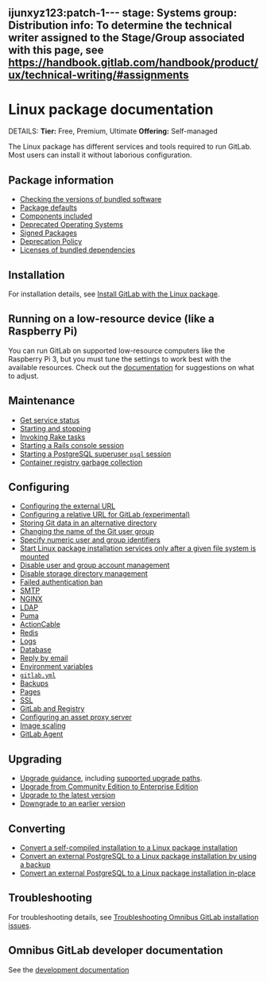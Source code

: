 ijunxyz123:patch-1---
stage: Systems
group: Distribution
info: To determine the technical writer assigned to the Stage/Group associated with this page, see https://handbook.gitlab.com/handbook/product/ux/technical-writing/#assignments
---

# Linux package documentation

DETAILS:
**Tier:** Free, Premium, Ultimate
**Offering:** Self-managed

The Linux package has different services and tools required to run GitLab. Most users can install it without laborious
configuration.

## Package information

- [Checking the versions of bundled software](https://docs.gitlab.com/ee/administration/package_information/index.html#checking-the-versions-of-bundled-software)
- [Package defaults](https://docs.gitlab.com/ee/administration/package_information/defaults.html)
- [Components included](https://docs.gitlab.com/ee/development/architecture.html#component-list)
- [Deprecated Operating Systems](https://docs.gitlab.com/ee/administration/package_information/supported_os.html#os-versions-that-are-no-longer-supported)
- [Signed Packages](https://docs.gitlab.com/ee/administration/package_information/signed_packages.html)
- [Deprecation Policy](https://docs.gitlab.com/ee/administration/package_information/deprecation_policy.html)
- [Licenses of bundled dependencies](https://gitlab-org.gitlab.io/omnibus-gitlab/licenses.html)

## Installation

For installation details, see [Install GitLab with the Linux package](installation/index.md).

## Running on a low-resource device (like a Raspberry Pi)

You can run GitLab on supported low-resource computers like the Raspberry Pi 3, but you must tune the settings
to work best with the available resources. Check out the [documentation](settings/rpi.md) for suggestions on what to adjust.

## Maintenance

- [Get service status](maintenance/index.md#get-service-status)
- [Starting and stopping](maintenance/index.md#starting-and-stopping)
- [Invoking Rake tasks](maintenance/index.md#invoking-rake-tasks)
- [Starting a Rails console session](maintenance/index.md#starting-a-rails-console-session)
- [Starting a PostgreSQL superuser `psql` session](maintenance/index.md#starting-a-postgresql-superuser-psql-session)
- [Container registry garbage collection](maintenance/index.md#container-registry-garbage-collection)

## Configuring

- [Configuring the external URL](settings/configuration.md#configure-the-external-url-for-gitlab)
- [Configuring a relative URL for GitLab (experimental)](settings/configuration.md#configure-a-relative-url-for-gitlab)
- [Storing Git data in an alternative directory](settings/configuration.md#store-git-data-in-an-alternative-directory)
- [Changing the name of the Git user group](settings/configuration.md#change-the-name-of-the-git-user-or-group)
- [Specify numeric user and group identifiers](settings/configuration.md#specify-numeric-user-and-group-identifiers)
- [Start Linux package installation services only after a given file system is mounted](settings/configuration.md#start-linux-package-installation-services-only-after-a-given-file-system-is-mounted)
- [Disable user and group account management](settings/configuration.md#disable-user-and-group-account-management)
- [Disable storage directory management](settings/configuration.md#disable-storage-directories-management)
- [Failed authentication ban](settings/configuration.md#configure-a-failed-authentication-ban)
- [SMTP](settings/smtp.md)
- [NGINX](settings/nginx.md)
- [LDAP](https://docs.gitlab.com/ee/administration/auth/ldap/index.html)
- [Puma](https://docs.gitlab.com/ee/administration/operations/puma.html)
- [ActionCable](settings/actioncable.md)
- [Redis](settings/redis.md)
- [Logs](settings/logs.md)
- [Database](settings/database.md)
- [Reply by email](https://docs.gitlab.com/ee/administration/reply_by_email.html)
- [Environment variables](settings/environment-variables.md)
- [`gitlab.yml`](settings/gitlab.yml.md)
- [Backups](settings/backups.md)
- [Pages](https://docs.gitlab.com/ee/administration/pages/index.html)
- [SSL](settings/ssl/index.md)
- [GitLab and Registry](https://docs.gitlab.com/ee/administration/packages/container_registry.html)
- [Configuring an asset proxy server](https://docs.gitlab.com/ee/security/asset_proxy.html)
- [Image scaling](settings/image_scaling.md)
- [GitLab Agent](https://docs.gitlab.com/ee/administration/clusters/kas.html)

## Upgrading

- [Upgrade guidance](https://docs.gitlab.com/ee/update/package/), including [supported upgrade paths](https://docs.gitlab.com/ee/update/index.html#upgrade-paths).
- [Upgrade from Community Edition to Enterprise Edition](https://docs.gitlab.com/ee/update/package/convert_to_ee.html)
- [Upgrade to the latest version](https://docs.gitlab.com/ee/update/package/#upgrade-using-the-official-repositories)
- [Downgrade to an earlier version](https://docs.gitlab.com/ee/update/package/downgrade.html)

## Converting

- [Convert a self-compiled installation to a Linux package installation](update/convert_to_omnibus.md)
- [Convert an external PostgreSQL to a Linux package installation by using a backup](update/convert_to_omnibus.md#convert-an-external-postgresql-to-a-linux-package-installation-by-using-a-backup)
- [Convert an external PostgreSQL to a Linux package installation in-place](update/convert_to_omnibus.md#convert-an-external-postgresql-to-a-linux-package-installation-in-place)

## Troubleshooting

For troubleshooting details, see [Troubleshooting Omnibus GitLab installation issues](troubleshooting.md).

## Omnibus GitLab developer documentation

See the [development documentation](development/index.md)
